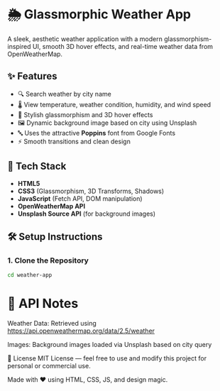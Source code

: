 # 🌦️ Glassmorphic Weather App

A sleek, aesthetic weather application with a modern glassmorphism-inspired UI, smooth 3D hover effects, and real-time weather data from OpenWeatherMap.

## ✨ Features

- 🔍 Search weather by city name
- 🌡️ View temperature, weather condition, humidity, and wind speed
- 💅 Stylish glassmorphism and 3D hover effects
- 🖼️ Dynamic background image based on city using Unsplash
- 🔤 Uses the attractive **Poppins** font from Google Fonts
- ⚡ Smooth transitions and clean design

## 🔧 Tech Stack

- **HTML5**
- **CSS3** (Glassmorphism, 3D Transforms, Shadows)
- **JavaScript** (Fetch API, DOM manipulation)
- **OpenWeatherMap API**
- **Unsplash Source API** (for background images)

## 🛠️ Setup Instructions

### 1. Clone the Repository

```bash
cd weather-app
```
# 🔐 API Notes
Weather Data: Retrieved using https://api.openweathermap.org/data/2.5/weather

Images: Background images loaded via Unsplash based on city query

📃 License
MIT License — feel free to use and modify this project for personal or commercial use.

Made with ❤️ using HTML, CSS, JS, and design magic.


